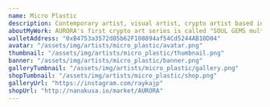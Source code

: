 ```yaml
---
name: Micro Plastic
description: Contemporary artist, visual artist, crypto artist based in Tokyo.
aboutMyWork: AURORA's first crypto art series is called "SOUL GEMS multiverse", that expresses our journey as souls and the cosmology based on the multidimensional view.
walletAddress: "0xB4753a3572d05b62F108894af54Cd5244AB10D04"
avatar: "/assets/img/artists/micro_plastic/avatar.png"
thumbnail: "/assets/img/artists/micro_plastic/thumbnail.png"
banner: "/assets/img/artists/micro_plastic/banner.png"
galleryTumbnail: "/assets/img/artists/micro_plastic/gallery.png"
shopTumbnail: "/assets/img/artists/micro_plastic/shop.png"
galleryUrl: "https://instagram.com/raykajp"
shopUrl: "http://nanakusa.io/market/AURORA"
---
```

